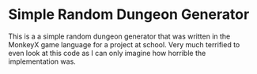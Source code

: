 # Simple Random Dungeon Generator
This is a a simple random dungeon generator that was written in the MonkeyX game language for a project at school. Very much terrified to even look at this code as I can only imagine how horrible the implementation was.
